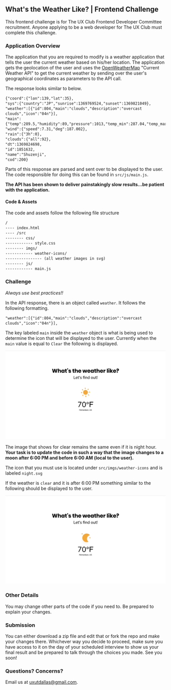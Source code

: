 ## What's the Weather Like? | Frontend Challenge
This frontend challenge is for The UX Club Frontend Developer Committee recruitment. Anyone applying to be a web developer for The UX Club must complete this challenge.

### Application Overview
The application that you are required to modify is a weather application that tells the user the current weather based on his/her location. The application gets the geolocation of the user and uses the [OpenWeatherMap](https://openweathermap.org/current) "Current Weather API" to get the current weather by sending over the user's geographical coordinates as parameters to the API call.

The response looks similar to below.

```
{"coord":{"lon":139,"lat":35},
"sys":{"country":"JP","sunrise":1369769524,"sunset":1369821049},
"weather":[{"id":804,"main":"clouds","description":"overcast clouds","icon":"04n"}],
"main":{"temp":289.5,"humidity":89,"pressure":1013,"temp_min":287.04,"temp_max":292.04},
"wind":{"speed":7.31,"deg":187.002},
"rain":{"3h":0},
"clouds":{"all":92},
"dt":1369824698,
"id":1851632,
"name":"Shuzenji",
"cod":200}
```

Parts of this response are parsed and sent over to be displayed to the user. The code responsible for doing this can be found in `src/js/main.js`.

**The API has been shown to deliver painstakingly slow results...be patient with the application.**

#### Code & Assets
The code and assets follow the following file structure

```
/
---- index.html
---- /src
-------- css/
------------ style.css
-------- imgs/
------------ weather-icons/
---------------- (all weather images in svg)
-------- js/
------------ main.js
```

### Challenge

*Always use best practices!!*

In the API response, there is an object called `weather`. It follows the following formatting.

```
"weather":[{"id":804,"main":"clouds","description":"overcast clouds","icon":"04n"}],
```

The key labeled `main` inside the `weather` object is what is being used to determine the icon that will be displayed to the user. Currently when the `main` value is equal to `Clear` the following is displayed.

![Clear Day](https://raw.githubusercontent.com/HackToHelpUTD/frontend-challenge/master/.github/clear-day.png)

The image that shows for clear remains the same even if it is night hour. **Your task is to update the code in such a way that the image changes to a moon after 6:00 PM and before 6:00 AM (local to the user).**

The icon that you must use is located under `src/imgs/weather-icons` and is labeled `night.svg`

If the weather is `clear` and it is after 6:00 PM something similar to the following should be displayed to the user.

![Clear Night](https://raw.githubusercontent.com/HackToHelpUTD/frontend-challenge/master/.github/clear-night.png)

### Other Details
You may change other parts of the code if you need to. Be prepared to explain your changes.

### Submission
You can either download a zip file and edit that or fork the repo and make your changes there. Whichever way you decide to proceed, make sure you have access to it on the day of your scheduled interview to show us your final result and be prepared to talk through the choices you made. See you soon!

### Questions? Concerns?
Email us at [uxutdallas@gmail.com](mailto:uxutdallas@gmail.com).
